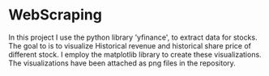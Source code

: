 # WebScraping

In this project I use the python library 'yfinance', to extract data for stocks. The goal to is to visualize Historical revenue and historical share price of different stock. I employ the matplotlib library to create these visualizations. The visualizations have been attached as png files in the repository.
